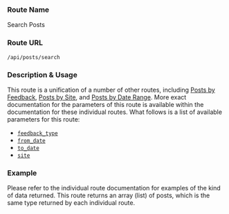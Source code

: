 ### Route Name
Search Posts

### Route URL

    /api/posts/search

### Description & Usage
This route is a unification of a number of other routes, including [Posts by Feedback](https://github.com/Charcoal-SE/metasmoke/wiki/Posts-by-Feedback), [Posts by Site](https://github.com/Charcoal-SE/metasmoke/wiki/Posts-by-Site), and [Posts by Date Range](https://github.com/Charcoal-SE/metasmoke/wiki/Posts-by-Date-Range). More exact documentation for the parameters of this route is available within the documentation for these individual routes. What follows is a list of available parameters for this route:

- [`feedback_type`](https://github.com/Charcoal-SE/metasmoke/wiki/Posts-by-Feedback)
- [`from_date`](https://github.com/Charcoal-SE/metasmoke/wiki/Posts-by-Date-Range)
- [`to_date`](https://github.com/Charcoal-SE/metasmoke/wiki/Posts-by-Date-Range)
- [`site`](https://github.com/Charcoal-SE/metasmoke/wiki/Posts-by-Site)


### Example
Please refer to the individual route documentation for examples of the kind of data returned. This route returns an array (list) of posts, which is the same type returned by each individual route.